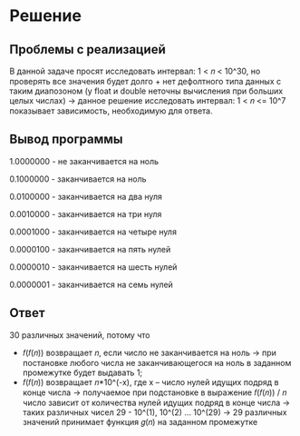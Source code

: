 # Решение

## Проблемы с реализацией

В данной задаче просят исследовать интервал: 1 < 𝑛 < 10^30, но проверять все значения будет долго + нет дефолтного типа данных с таким диапозоном (у float и double неточны вычисления при больших целых числах) -> данное решение исследовать интервал: 1 < 𝑛 <= 10^7 показывает зависимость, необходимую для ответа.

## Вывод программы

1.0000000 - не заканчивается на ноль

0.1000000 - заканчивается на ноль

0.0100000 - заканчивается на два нуля

0.0010000 - заканчивается на три нуля

0.0001000 - заканчивается на четыре нуля

0.0000100 - заканчивается на пять нулей

0.0000010 - заканчивается на шесть нулей

0.0000001 - заканчивается на семь нулей

## Ответ

30 различных значений, потому что 
 - 𝑓(𝑓(𝑛)) возвращает 𝑛, если число не заканчивается на ноль -> при постановке любого числа не заканчивающегося на ноль в заданном промежутке будет выдавать 1;
 - 𝑓(𝑓(𝑛)) возвращает 𝑛*10^(-х), где х – число нулей идущих подряд в конце числа -> получаемое при подстановке в выражение 𝑓(𝑓(𝑛)) / 𝑛 число зависит от количества нулей идущих подряд в конце числа -> таких различных чисел 29 - 10^(1),  10^(2) … 10^(29) -> 29 различных значений принимает функция 𝑔(𝑛) на заданном промежутке
